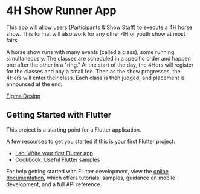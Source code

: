 # 4H Show Runner App

This app will allow users (Participants & Show Staff) to execute a 4H horse show. 
This format will also work for any other 4H or youth show at most fairs.

A horse show runs with many events (called a class), some running simultaneously. 
The classes are scheduled in a specific order and happen one after the other in a "ring." 
At the start of the day, the 4Hers will register for the classes and pay a small fee.
Then as the show progresses, the 4Hers will enter their class. Each class is then judged, and placement is announced at the end.

[Figma Design](https://captechventuresinc.sharepoint.com/:u:/r/sites/4HShowRunner/Shared%20Documents/General/Figma%20design.url?csf=1&web=1&e=9BcdlM)

## Getting Started with Flutter

This project is a starting point for a Flutter application.

A few resources to get you started if this is your first Flutter project:

- [Lab: Write your first Flutter app](https://docs.flutter.dev/get-started/codelab)
- [Cookbook: Useful Flutter samples](https://docs.flutter.dev/cookbook)

For help getting started with Flutter development, view the
[online documentation](https://docs.flutter.dev/), which offers tutorials,
samples, guidance on mobile development, and a full API reference.
